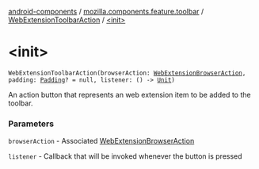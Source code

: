 [android-components](../../index.md) / [mozilla.components.feature.toolbar](../index.md) / [WebExtensionToolbarAction](index.md) / [&lt;init&gt;](./-init-.md)

# &lt;init&gt;

`WebExtensionToolbarAction(browserAction: `[`WebExtensionBrowserAction`](../-web-extension-browser-action.md)`, padding: `[`Padding`](../../mozilla.components.support.base.android/-padding/index.md)`? = null, listener: () -> `[`Unit`](https://kotlinlang.org/api/latest/jvm/stdlib/kotlin/-unit/index.html)`)`

An action button that represents an web extension item to be added to the toolbar.

### Parameters

`browserAction` - Associated [WebExtensionBrowserAction](../-web-extension-browser-action.md)

`listener` - Callback that will be invoked whenever the button is pressed